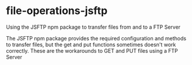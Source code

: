 # file-operations-jsftp
Using the JSFTP npm package to transfer files from and to a FTP Server

The JSFTP npm package provides the required configuration and methods to transfer files, but the get and put functions sometimes doesn't work correctly.
These are the workarounds to GET and PUT files using a FTP Server
